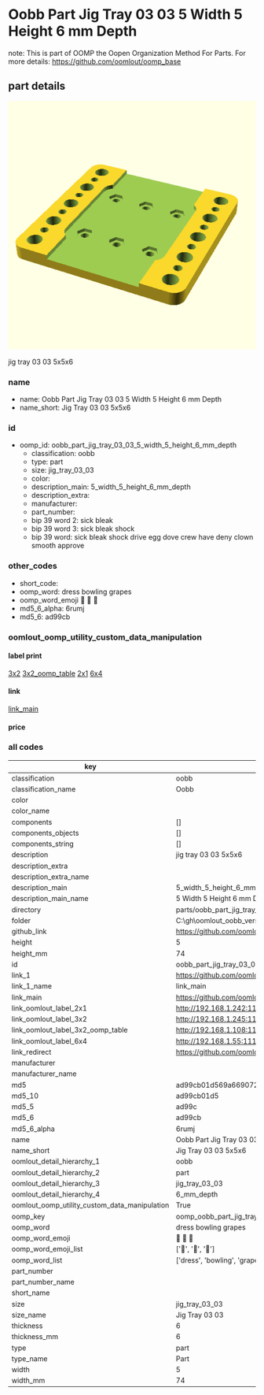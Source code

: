 # Oobb Part Jig Tray 03 03 5 Width 5 Height 6 mm Depth  

note: This is part of OOMP the Oopen Organization Method For Parts. For more details: https://github.com/oomlout/oomp_base

##  part details
  

[![](3dpr.png)](3dpr.png)

jig tray 03 03 5x5x6



### name
* name: Oobb Part Jig Tray 03 03 5 Width 5 Height 6 mm Depth
* name_short: Jig Tray 03 03 5x5x6 
### id
* oomp_id: oobb_part_jig_tray_03_03_5_width_5_height_6_mm_depth
  * classification: oobb
  * type: part
  * size: jig_tray_03_03
  * color: 
  * description_main: 5_width_5_height_6_mm_depth
  * description_extra: 
  * manufacturer: 
  * part_number: 
  * bip 39 word 2: sick bleak
  * bip 39 word 3: sick bleak shock
  * bip 39 word: sick bleak shock drive egg dove crew have deny clown smooth approve

### other_codes
* short_code: 
* oomp_word: dress bowling grapes
* oomp_word_emoji :dress: :bowling: :grapes:
* md5_6_alpha: 6rumj
* md5_6: ad99cb






### oomlout_oomp_utility_custom_data_manipulation
#### label print
[3x2](http://192.168.1.245:1112/?label=oomp%206rumj)
[3x2_oomp_table](http://192.168.1.108:1112/?label=oomp%206rumj)
[2x1](http://192.168.1.242:1112/?label=oomp%206rumj)
[6x4](http://192.168.1.55:1112/?label=oomp%206rumj)    

#### link

[link_main](https://github.com/oomlout/oomlout_oobb_version_4_generated_parts/tree/main/navigation_oomp/oobb/part/jig_tray_03_03/5_width_5_height_6_mm_depth/part)                              

#### price







### all codes 
| key | value |  
| --- | --- |  
| classification | oobb |  
| classification_name | Oobb |  
| color |  |  
| color_name |  |  
| components | [] |  
| components_objects | [] |  
| components_string | [] |  
| description | jig tray 03 03 5x5x6 |  
| description_extra |  |  
| description_extra_name |  |  
| description_main | 5_width_5_height_6_mm_depth |  
| description_main_name | 5 Width 5 Height 6 mm Depth |  
| directory | parts/oobb_part_jig_tray_03_03_5_width_5_height_6_mm_depth |  
| folder | C:\gh\oomlout_oobb_version_4_generated_parts\parts\oobb_part_jig_tray_03_03_5_width_5_height_6_mm_depth |  
| github_link | https://github.com/oomlout/oomlout_oomp_part_src/tree/main/parts/oobb_part_jig_tray_03_03_5_width_5_height_6_mm_depth |  
| height | 5 |  
| height_mm | 74 |  
| id | oobb_part_jig_tray_03_03_5_width_5_height_6_mm_depth |  
| link_1 | https://github.com/oomlout/oomlout_oobb_version_4_generated_parts/tree/main/navigation_oomp/oobb/part/jig_tray_03_03/5_width_5_height_6_mm_depth/part |  
| link_1_name | link_main |  
| link_main | https://github.com/oomlout/oomlout_oobb_version_4_generated_parts/tree/main/navigation_oomp/oobb/part/jig_tray_03_03/5_width_5_height_6_mm_depth/part |  
| link_oomlout_label_2x1 | http://192.168.1.242:1112/?label=oomp%206rumj |  
| link_oomlout_label_3x2 | http://192.168.1.245:1112/?label=oomp%206rumj |  
| link_oomlout_label_3x2_oomp_table | http://192.168.1.108:1112/?label=oomp%206rumj |  
| link_oomlout_label_6x4 | http://192.168.1.55:1112/?label=oomp%206rumj |  
| link_redirect | https://github.com/oomlout/oomlout_oobb_version_4_generated_parts/tree/main/parts/oobb_jig_tray_03_03_05_05_06 |  
| manufacturer |  |  
| manufacturer_name |  |  
| md5 | ad99cb01d569a669072364358c85e63e |  
| md5_10 | ad99cb01d5 |  
| md5_5 | ad99c |  
| md5_6 | ad99cb |  
| md5_6_alpha | 6rumj |  
| name | Oobb Part Jig Tray 03 03 5 Width 5 Height 6 mm Depth |  
| name_short | Jig Tray 03 03 5x5x6  |  
| oomlout_detail_hierarchy_1 | oobb |  
| oomlout_detail_hierarchy_2 | part |  
| oomlout_detail_hierarchy_3 | jig_tray_03_03 |  
| oomlout_detail_hierarchy_4 | 6_mm_depth |  
| oomlout_oomp_utility_custom_data_manipulation | True |  
| oomp_key | oomp_oobb_part_jig_tray_03_03_5_width_5_height_6_mm_depth |  
| oomp_word | dress bowling grapes |  
| oomp_word_emoji | :dress: :bowling: :grapes: |  
| oomp_word_emoji_list | [':dress:', ':bowling:', ':grapes:'] |  
| oomp_word_list | ['dress', 'bowling', 'grapes'] |  
| part_number |  |  
| part_number_name |  |  
| short_name |  |  
| size | jig_tray_03_03 |  
| size_name | Jig Tray 03 03 |  
| thickness | 6 |  
| thickness_mm | 6 |  
| type | part |  
| type_name | Part |  
| width | 5 |  
| width_mm | 74 |  
